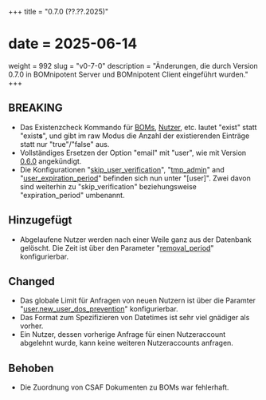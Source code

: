 +++
title = "0.7.0 (??.??.2025)"
# date = 2025-06-14
weight = 992
slug = "v0-7-0"
description = "Änderungen, die durch Version 0.7.0 in BOMnipotent Server und BOMnipotent Client eingeführt wurden."
+++

## BREAKING
- Das Existenzcheck Kommando für [BOMs](/de/client/consumer/boms/#existenz), [Nutzer](/de/client/manager/access-management/user-management/#existenz), etc. lautet "exist" statt "exist**s**", und gibt im raw Modus die Anzahl der existierenden Einträge statt nur "true"/"false" aus.
- Vollständiges Ersetzen der Option "email" mit "user", wie mit Version [0.6.0](/de/changelog/v0-6-0/) angekündigt.
- Die Konfigurationen "[skip_user_verification](/de/server/configuration/required/smtp/#benutzerverifizierung-überspringen)", "[tmp_admin](/de/server/configuration/optional/tmp-admin/)" and "[user_expiration_period](/de/server/configuration/optional/user-expiration-period/)" befinden sich nun unter "[user]". Zwei davon sind weiterhin zu "skip_verification" beziehungsweise "expiration_period" umbenannt.

## Hinzugefügt
- Abgelaufene Nutzer werden nach einer Weile ganz aus der Datenbank gelöscht. Die Zeit ist über den Parameter "[removal_period](/de/server/configuration/optional/user-expiration-period/#löschzeitraum)" konfigurierbar.

## Changed
- Das globale Limit für Anfragen von neuen Nutzern ist über die Paramter "[user.new_user_dos_prevention](/de/server/configuration/optional/dos-prevention/#globale-request-user-dos-prävention)" konfigurierbar.
- Das Format zum Spezifizieren von Datetimes ist sehr viel gnädiger als vorher.
- Ein Nutzer, dessen vorherige Anfrage für einen Nutzeraccount abgelehnt wurde, kann keine weiteren Nutzeraccounts anfragen.

## Behoben
- Die Zuordnung von CSAF Dokumenten zu BOMs war fehlerhaft.